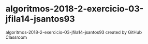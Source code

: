# algoritmos-2018-2-exercicio-03-jfila14-jsantos93
algoritmos-2018-2-exercicio-03-jfila14-jsantos93 created by GitHub Classroom
